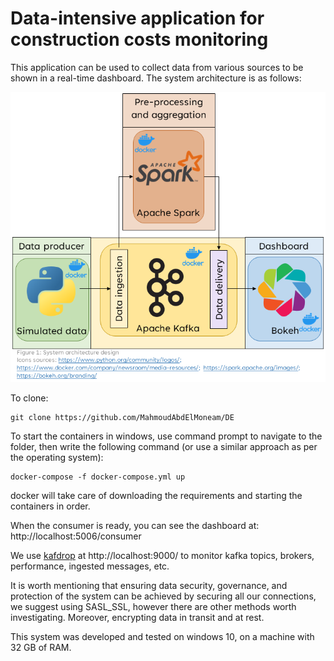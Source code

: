 # Data-intensive application for construction costs monitoring
This application can be used to collect data from various sources to be shown in a real-time dashboard.
The system architecture is as follows:

![Screenshot of a software architecture](https://github.com/MahmoudAbdElMoneam/DE/blob/2e1187ecf78deb22f0e4fb358937f292fc752cb5/images/System%20architecture.png)


To clone:
```
git clone https://github.com/MahmoudAbdElMoneam/DE
```

To start the containers in windows, use command prompt to navigate to the folder, then write the following command (or use a similar approach as per the operating system):
```
docker-compose -f docker-compose.yml up
```

docker will take care of downloading the requirements and starting the containers in order.

When the consumer is ready, you can see the dashboard at:
http://localhost:5006/consumer

We use [kafdrop](https://github.com/obsidiandynamics/kafdrop)  at http://localhost:9000/  to monitor kafka topics, brokers, performance, ingested messages, etc.

It is worth mentioning that ensuring data security, governance, and protection of the system can be achieved by securing all our connections, we suggest using SASL_SSL, however there are other methods worth investigating. Moreover, encrypting data in transit and at rest.

This system was developed and tested on windows 10, on a machine with 32 GB of RAM.

